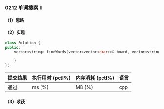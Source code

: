 ### 0212 单词搜索 II

#### （1）思路

#### （2）实现

```cpp
class Solution {
public:
    vector<string> findWords(vector<vector<char>>& board, vector<string>& words) {

    }
};
```

| 提交结果 | 执行用时 (pctl%) | 内存消耗 (pctl%) | 语言 |
|:---------|:-----------------|:-----------------|:-----|
| 通过     |  ms (%)   |  MB (%)  | cpp  |

#### （3）收获
